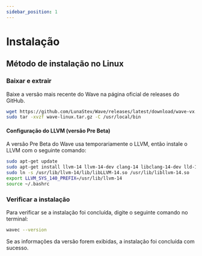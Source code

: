 ```yaml
---
sidebar_position: 1
---
```


# Instalação

## Método de instalação no Linux

### Baixar e extrair
Baixe a versão mais recente do Wave na página oficial de releases do GitHub.

```bash
wget https://github.com/LunaStev/Wave/releases/latest/download/wave-vx.x.x-linux.tar.gz
sudo tar -xvzf wave-linux.tar.gz -C /usr/local/bin
```

#### Configuração do LLVM (versão Pre Beta)
A versão Pre Beta do Wave usa temporariamente o LLVM, então instale o LLVM com o seguinte comando:

```bash
sudo apt-get update
sudo apt-get install llvm-14 llvm-14-dev clang-14 libclang-14-dev lld-14 clang
sudo ln -s /usr/lib/llvm-14/lib/libLLVM-14.so /usr/lib/libllvm-14.so
export LLVM_SYS_140_PREFIX=/usr/lib/llvm-14
source ~/.bashrc
```

### Verificar a instalação
Para verificar se a instalação foi concluída, digite o seguinte comando no terminal:

```bash
wavec --version
```

Se as informações da versão forem exibidas, a instalação foi concluída com sucesso.